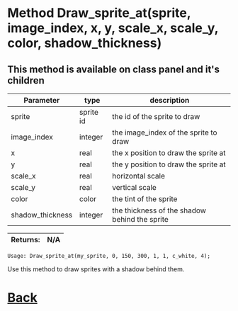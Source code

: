 # Method Draw_sprite_at(sprite, image_index, x, y, scale_x, scale_y, color, shadow_thickness)

## This method is available on class panel and it's children

| Parameter   |  type   |              description                   |
|--           |       --|--                                          |
|   sprite      | sprite id  |        the id of the sprite to draw     |
|   image_index      | integer  |      the image_index of the sprite to draw          |
|   x         | real    |      the x position to draw the sprite at    |
|   y         | real    |       the y position to draw the sprite at   |
|   scale_x    | real   |     horizontal scale       |
|   scale_y    | real   |    vertical scale   |
|   color      | color   |          the tint of the sprite   |
|   shadow_thickness    | integer   |   the thickness of the shadow behind the sprite  |

| Returns:  | N/A |
|--         |                             --|

`Usage: Draw_sprite_at(my_sprite, 0, 150, 300, 1, 1, c_white, 4);`

Use this method to draw sprites with a shadow behind them.

# [Back](https://github.com/Ced30/GML-GUI-Library-GGL-Documentation/blob/main/API/Common_Methods.md)
